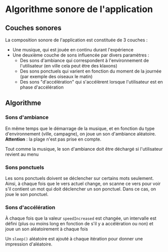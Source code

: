 # Algorithme sonore de l'application

## Couches sonores

La composition sonore de l'application est constituée de 3 couches :

- Une musique, qui est jouée en continu durant l'expérience
- Une deuxième couche de sons influencée par divers paramètres :
    - Des sons d'ambiance qui correspondent à l'environnement de l'utilisateur (en ville cela peut être des klaxons)
    - Des sons ponctuels qui varient en fonction du moment de la journée (par exemple des oiseaux le matin)
    - Des sons "d'accélération" qui s'accélèrent lorsque l'utilisateur est en phase d'accélération

## Algorithme

### Sons d'ambiance

En même temps que le démarrage de la musique, et en fonction du type d'environnement (ville, campagne), on joue un son d'ambiance aléatoire.
**Attention** : la plage n'est pas prise en compte.

Tout comme la musique, le son d'ambiance doit être déchargé si l'utilisateur revient au menu

### Sons ponctuels

Les sons ponctuels doivent se déclencher sur certains mots seulement. Ainsi, à chaque fois que le vers actuel change, on
scanne ce vers pour voir s'il contient un mot qui doit déclencher un son ponctuel. Dans ce cas, on joue le son ponctuel.

### Sons d'accélération

À chaque fois que la valeur `speedIncreased` est changée, un intervalle est défini (plus ou moins long en fonction de
s'il y a accélération ou non) et joue un son aléatoirement à chaque fois

Un `sleep()` aléatoire est ajouté à chaque itération pour donner une impression d'aléatoire.
